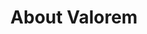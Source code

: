 ---
title: About Valorem
description: We help on-chain derivatives traders, market makers, and protocol integrators who are in need of competitive, liquid markets succeed by providing secure, standardized clearing and settlement systems.
hero:
  heading: Our passion lies in supercharging the on-chain derivatives landscape.
  text_markdown: |
    We envision digital asset derivatives marketplaces that are permissionless, standardized, and teeming with liquidity, all underpinned by capital-efficient clearing systems. We believe in a borderless financial future, one where every individual and organization can effortlessly control, leverage, and fulfill their on-chain intents.
page_blocks:
  - _id: partners_all
    cards:
      - label: CEO and protocol architect
        image_path: /assets/images/partners/alcibiades.jpg
        image_alt: "Alcibiades’ profile picture"
        heading: Alcibiades
        subheading: "@0xAlcibiades"
        url: https://twitter.com/0xAlcibiades
      - label: Frontend Developer
        image_path: /assets/images/partners/nick.png
        image_alt: "Nick’s profile picture"
        heading: Nick
        subheading: "@nickadams0n"
        url: https://twitter.com/nickadams0n
      - label: Advisor
        image_path: /assets/images/partners/thogard.jpg
        image_alt: "Thogard’s profile picture"
        heading: Thogard
        subheading: "@ThogardPvP"
        url: https://twitter.com/ThogardPvP
      - label: Advisor
        image_path: /assets/images/partners/tom_howard.jpg
        image_alt: "Tom Howard’s profile picture"
        heading: Tom Howard
        subheading: "@_TomHoward"
        url: https://twitter.com/_TomHoward
      - label: Advisor
        image_path: /assets/images/partners/mevbandit.jpg
        image_alt: "Bandits’s profile picture"
        heading: Bandit.eth
        subheading: "@mevbandit"
        url: https://twitter.com/mevbandit
      - label: Auditor
        logo_path: /assets/images/partners/zellic.png
        logo_alt: Zellic logo
        url: https://www.zellic.io/
      - label: Backer
        logo_path: /assets/images/partners/DACM.png
        logo_alt: DACM logo
        url: https://www.dacm.io/
      - label: Backer
        image_path: /assets/images/partners/grug.png
        image_alt: "Grug’s profile picture"
        heading: Grug
        subheading: "@CapitalGrug"
        url: https://twitter.com/CapitalGrug
      - label: Backer
        image_path: /assets/images/partners/jazzy.jpg
        image_alt: "Jazzy’s profile picture"
        heading: Jazzy
        subheading: "@ret2jazzy"
        url: https://twitter.com/ret2jazzy
      - label: Backer
        image_path: /assets/images/partners/jeff_wang.jpg
        image_alt: "Jeff Wang’s profile picture"
        heading: Jeff Wang
        subheading: "@jeff_w1098"
        url: https://twitter.com/jeff_w1098
      - label: Backer
        image_path: /assets/images/partners/badquant.jpg
        image_alt: "Badquant’s profile picture"
        heading: Badquant
        subheading: "@badquant1"
        url: https://twitter.com/badquant1
  - _id: connect
    heading: Want to get involved?
    text_markdown: |
      We’re on a mission to supercharge liquidity, spearhead interoperability, and strengthen connectivity for on-chain derivatives traders, market makers, and protocol integrators. Join us.
    links:
      - heading: Discord
        subheading: Join the conversation
        url: https://discord.gg/valorem
      - heading: Twitter
        subheading: Keep up to date
        url: https://twitter.com/valoremxyz
      - heading: Github
        subheading: Build with us
        url: https://github.com/valorem-labs-inc/valorem-core
  - _id: cta
    heading: Want to lean more?
    text_markdown: |
      Unveil the possibilities that Valorem offers. Our comprehensive documentation provides a transparent, in-depth look into the mechanics and principles behind our platform. Don't just take our word for it; empower yourself with knowledge. Dive into our docs and discover why Valorem is the future of on-chain derivatives.
    buttons:
      - text: Dive deeper
        url: /docs/
---